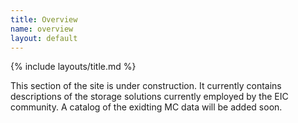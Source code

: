 ```yaml
---
title: Overview
name: overview
layout: default
---
```


{% include layouts/title.md %}

This section of the site is under construction. It currently contains
descriptions of the storage solutions currently employed by the EIC community.
A catalog of the exidting MC data will be added soon.


